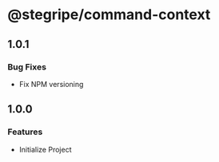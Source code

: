 # @stegripe/command-context

## 1.0.1

### Bug Fixes

-   Fix NPM versioning

## 1.0.0

### Features

-   Initialize Project
